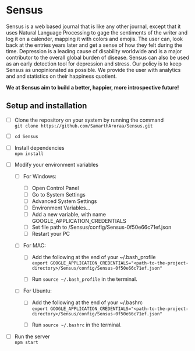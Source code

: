 # Sensus
Sensus is a web based journal that is like any other journal, except that it uses Natural Language Processing to gage the sentiments of the writer and log it on a calender, mapping it with colors and emojis. The user can, look back at the entries years later and get a sense of how they felt during the time.
Depression is a leading cause of disability worldwide and is a major contributor to the overall global burden of disease. Sensus can also be used as an early detection tool for depression and stress.
Our policy is to keep Sensus as unopinionated as possible. We provide the user with analytics and and statistics on their happiness quotient.

**We at Sensus aim to build a better, happier, more introspective future!**


## Setup and installation

- [ ] Clone the repository on your system by running the command <br/>
  `git clone https://github.com/SamarthAroraa/Sensus.git`

- [ ] `cd Sensus`

- [ ] Install dependencies <br/>
      `npm install`

- [ ] Modify your environment variables

    - [ ] For Windows:

        - [ ] Open Control Panel
        - [ ] Go to System Settings
        - [ ] Advanced System Settings
        - [ ] Environment Variables...
        - [ ] Add a new variable, with name GOOGLE_APPLICATION_CREDENTIALS
        - [ ] Set file path to <path-to-the-project-directory>/Sensus/config/Sensus-0f50e66c71ef.json
        - [ ] Restart your PC

    - [ ] For MAC:

        - [ ] Add the following at the end of your ~/.bash_profile<br/> `export GOOGLE_APPLICATION_CREDENTIALS="<path-to-the-project-directory>/Sensus/config/Sensus-0f50e66c71ef.json"`

        - [ ] Run `source ~/.bash_profile` in the terminal.

    - [ ] For Ubuntu:

        - [ ] Add the following at the end of your ~/.bashrc<br/> `export GOOGLE_APPLICATION_CREDENTIALS="<path-to-the-project-directory>/Sensus/config/Sensus-0f50e66c71ef.json"`

        - [ ] Run `source ~/.bashrc` in the terminal.

- [ ] Run the server <br/>
 `npm start`
